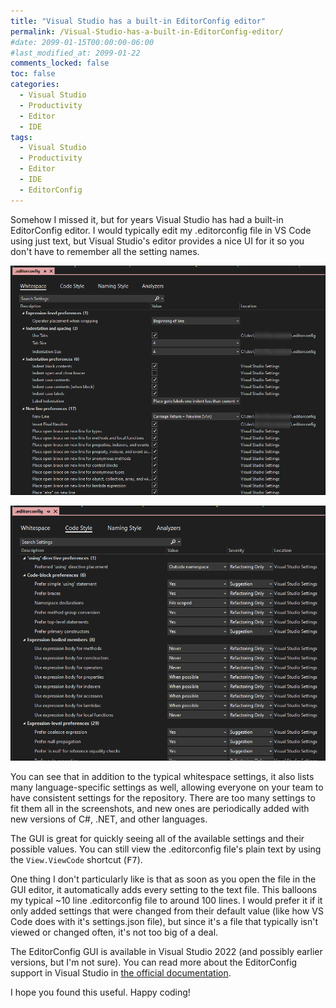 ```yaml
---
title: "Visual Studio has a built-in EditorConfig editor"
permalink: /Visual-Studio-has-a-built-in-EditorConfig-editor/
#date: 2099-01-15T00:00:00-06:00
#last_modified_at: 2099-01-22
comments_locked: false
toc: false
categories:
  - Visual Studio
  - Productivity
  - Editor
  - IDE
tags:
  - Visual Studio
  - Productivity
  - Editor
  - IDE
  - EditorConfig
---
```


Somehow I missed it, but for years Visual Studio has had a built-in EditorConfig editor.
I would typically edit my .editorconfig file in VS Code using just text, but Visual Studio's editor provides a nice UI for it so you don't have to remember all the setting names.

![Visual Studio EditorConfig editor for whitespace settings](/assets/Posts/2024-09-20-Visual-Studio-has-a-built-in-EditorConfig-editor/Visual-Studio-EditorConfig-editor-whitespace.png)

![Visual Studio EditorConfig editor for code style settings](/assets/Posts/2024-09-20-Visual-Studio-has-a-built-in-EditorConfig-editor/Visual-Studio-EditorConfig-editor-code-style.png)

You can see that in addition to the typical whitespace settings, it also lists many language-specific settings as well, allowing everyone on your team to have consistent settings for the repository.
There are too many settings to fit them all in the screenshots, and new ones are periodically added with new versions of C#, .NET, and other languages.

The GUI is great for quickly seeing all of the available settings and their possible values.
You can still view the .editorconfig file's plain text by using the `View.ViewCode` shortcut (<kbd>F7</kbd>).

One thing I don't particularly like is that as soon as you open the file in the GUI editor, it automatically adds every setting to the text file.
This balloons my typical ~10 line .editorconfig file to around 100 lines.
I would prefer it if it only added settings that were changed from their default value (like how VS Code does with it's settings.json file), but since it's a file that typically isn't viewed or changed often, it's not too big of a deal.

The EditorConfig GUI is available in Visual Studio 2022 (and possibly earlier versions, but I'm not sure).
You can read more about the EditorConfig support in Visual Studio in [the official documentation](https://learn.microsoft.com/en-us/visualstudio/ide/create-portable-custom-editor-options).

I hope you found this useful.
Happy coding!
